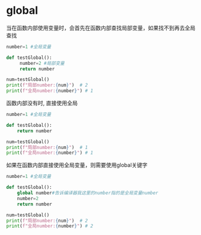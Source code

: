 # global

当在函数内部使用变量时，会首先在函数内部查找局部变量，如果找不到再去全局查找
```python
number=1 #全局变量

def testGlobal():
     number=2 #局部变量
     return number

num=testGlobal()
print(f"局部number:{num}")  # 2
print(f"全局number:{number}") # 1

```

函数内部没有时, 直接使用全局
```python
number=1 #全局变量

def testGlobal():
    return number

num=testGlobal()
print(f"局部number:{num}")  # 1
print(f"全局number:{number}") # 1
```

如果在函数内部直接使用全局变量，则需要使用global关键字
```python
number=1 #全局变量

def testGlobal():
    global number#告诉编译器我这里的number指的是全局变量number
    number=2
    return number

num=testGlobal()
print(f"局部number:{num}")  # 2
print(f"全局number:{number}") # 2
```